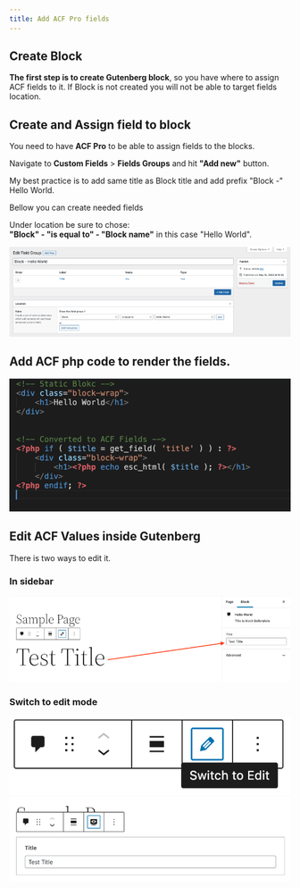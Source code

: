 ```yaml
---
title: Add ACF Pro fields
---
```


## Create Block

**The first step is to create Gutenberg block**, so you have where to assign ACF fields to it. If Block is not created you will not be able to target fields location.

## Create and Assign field to block

You need to have **ACF Pro** to be able to assign fields to the blocks.

Navigate to **Custom Fields** &gt; **Fields Groups** and hit **"**Add new**"** button.

My best practice is to add same title as Block title and add prefix "Block -" Hello World.

Bellow you can create needed fields

Under location be sure to chose:  
**"Block" - "is equal to" - "Block name"** in this case "Hello World".

![](/wp-content/uploads/2022/05/Screenshot-2022-05-15-at-20.35.41-800x255.png)

## Add ACF php code to render the fields.

![](/wp-content/uploads/2022/05/Screenshot-2022-05-15-at-20.47.03-800x378.png)

## Edit ACF Values inside Gutenberg

There is two ways to edit it.

### In sidebar

![](/wp-content/uploads/2022/05/Screenshot-2022-05-15-at-20.49.10-800x244.png)

### Switch to edit mode

![](/wp-content/uploads/2022/05/Screenshot-2022-05-15-at-20.49.23-800x224.png)
![](/wp-content/uploads/2022/05/Screenshot-2022-05-15-at-20.49.30-800x239.png)